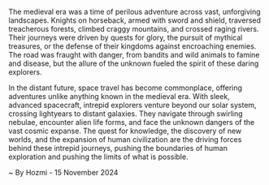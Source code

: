 
The medieval era was a time of perilous adventure across vast, unforgiving landscapes. Knights on horseback, armed with sword and shield, traversed treacherous forests, climbed craggy mountains, and crossed raging rivers. Their journeys were driven by quests for glory, the pursuit of mythical treasures, or the defense of their kingdoms against encroaching enemies. The road was fraught with danger, from bandits and wild animals to famine and disease, but the allure of the unknown fueled the spirit of these daring explorers. 

In the distant future, space travel has become commonplace, offering adventures unlike anything known in the medieval era. With sleek, advanced spacecraft, intrepid explorers venture beyond our solar system, crossing lightyears to distant galaxies. They navigate through swirling nebulae, encounter alien life forms, and face the unknown dangers of the vast cosmic expanse. The quest for knowledge, the discovery of new worlds, and the expansion of human civilization are the driving forces behind these intrepid journeys, pushing the boundaries of human exploration and pushing the limits of what is possible. 

~ By Hozmi - 15 November 2024
